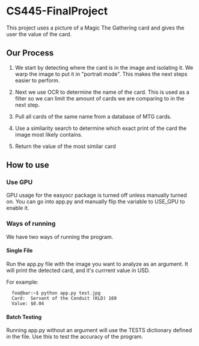 # CS445-FinalProject

This project uses a picture of a Magic The Gathering card and gives the user the value of the card.

## Our Process

1. We start by detecting where the card is in the image and isolating it. We warp the image to put it in "portrait mode". This makes the next steps easier to perform.

2. Next we use OCR to determine the name of the card. This is used as a filter so we can limit the amount of cards we are comparing to in the next step.

3. Pull all cards of the same name from a database of MTG cards.

4. Use a simliarity search to determine which exact print of the card the image most likely contains.

5. Return the value of the most similar card

## How to use

### Use GPU
GPU usage for the easyocr package is turned off unless manually turned on. You can go into app.py and manually flip the variable to USE_GPU to enable it.

### Ways of running

We have two ways of running the program. 


#### Single File
Run the app.py file with the image you want to analyze as an argument. It will print the detected card, and it's currrent value in USD.

For example:

```console
  foo@bar:~$ python app.py test.jpg
  Card:  Servant of the Conduit (KLD) 169
  Value: $0.04
```

#### Batch Testing
Running app.py without an argument will use the TESTS dictionary defined in the file. Use this to test the accuracy of the program.

